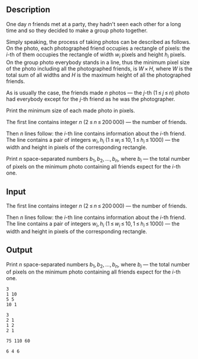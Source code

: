 ## Description

<div><p>One day <span class="tex-span"><i>n</i></span> friends met at a party, they hadn't seen each other for a long time and so they decided to make a group photo together. </p><p>Simply speaking, the process of taking photos can be described as follows. On the photo, each photographed friend occupies a rectangle of pixels: the <span class="tex-span"><i>i</i></span>-th of them occupies the rectangle of width <span class="tex-span"><i>w</i><sub class="lower-index"><i>i</i></sub></span> pixels and height <span class="tex-span"><i>h</i><sub class="lower-index"><i>i</i></sub></span> pixels. On the group photo everybody stands in a line, thus the minimum pixel size of the photo including all the photographed friends, is <span class="tex-span"><i>W</i> × <i>H</i></span>, where <span class="tex-span"><i>W</i></span> is the total sum of all widths and <span class="tex-span"><i>H</i></span> is the maximum height of all the photographed friends.</p><p>As is usually the case, the friends made <span class="tex-span"><i>n</i></span> photos — the <span class="tex-span"><i>j</i></span>-th (<span class="tex-span">1 ≤ <i>j</i> ≤ <i>n</i></span>) photo had everybody except for the <span class="tex-span"><i>j</i></span>-th friend as he was the photographer.</p><p>Print the minimum size of each made photo in pixels. </p></div><div class="input-specification"><p>The first line contains integer <span class="tex-span"><i>n</i></span> (<span class="tex-span">2 ≤ <i>n</i> ≤ 200 000</span>) — the number of friends. </p><p>Then <span class="tex-span"><i>n</i></span> lines follow: the <span class="tex-span"><i>i</i></span>-th line contains information about the <span class="tex-span"><i>i</i></span>-th friend. The line contains a pair of integers <span class="tex-span"><i>w</i><sub class="lower-index"><i>i</i></sub>, <i>h</i><sub class="lower-index"><i>i</i></sub></span> (<span class="tex-span">1 ≤ <i>w</i><sub class="lower-index"><i>i</i></sub> ≤ 10, 1 ≤ <i>h</i><sub class="lower-index"><i>i</i></sub> ≤ 1000</span>) — the width and height in pixels of the corresponding rectangle.</p></div><div class="output-specification"><p>Print <span class="tex-span"><i>n</i></span> space-separated numbers <span class="tex-span"><i>b</i><sub class="lower-index">1</sub>, <i>b</i><sub class="lower-index">2</sub>, ..., <i>b</i><sub class="lower-index"><i>n</i></sub></span>, where <span class="tex-span"><i>b</i><sub class="lower-index"><i>i</i></sub></span> — the total number of pixels on the minimum photo containing all friends expect for the <span class="tex-span"><i>i</i></span>-th one.</p></div>

## Input

<p>The first line contains integer <span class="tex-span"><i>n</i></span> (<span class="tex-span">2 ≤ <i>n</i> ≤ 200 000</span>) — the number of friends. </p><p>Then <span class="tex-span"><i>n</i></span> lines follow: the <span class="tex-span"><i>i</i></span>-th line contains information about the <span class="tex-span"><i>i</i></span>-th friend. The line contains a pair of integers <span class="tex-span"><i>w</i><sub class="lower-index"><i>i</i></sub>, <i>h</i><sub class="lower-index"><i>i</i></sub></span> (<span class="tex-span">1 ≤ <i>w</i><sub class="lower-index"><i>i</i></sub> ≤ 10, 1 ≤ <i>h</i><sub class="lower-index"><i>i</i></sub> ≤ 1000</span>) — the width and height in pixels of the corresponding rectangle.</p>

## Output

<p>Print <span class="tex-span"><i>n</i></span> space-separated numbers <span class="tex-span"><i>b</i><sub class="lower-index">1</sub>, <i>b</i><sub class="lower-index">2</sub>, ..., <i>b</i><sub class="lower-index"><i>n</i></sub></span>, where <span class="tex-span"><i>b</i><sub class="lower-index"><i>i</i></sub></span> — the total number of pixels on the minimum photo containing all friends expect for the <span class="tex-span"><i>i</i></span>-th one.</p>





```input1
3
1 10
5 5
10 1

```




```input2
3
2 1
1 2
2 1

```




```output1
75 110 60
```




```output2
6 4 6
```


